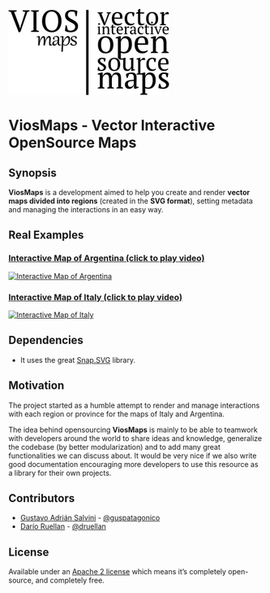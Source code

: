 ![ViosMaps](media/logo-viosmaps-complete.png)

# ViosMaps - Vector Interactive OpenSource Maps

## Synopsis

**ViosMaps** is a development aimed to help you create and render **vector maps divided into regions** (created in the **SVG format**), setting metadata and managing the interactions in an easy way. 

## Real Examples

### [Interactive Map of Argentina (click to play video)](http://www.youtube.com/watch?v=prYIRGF3WjI)

[![Interactive Map of Argentina](http://img.youtube.com/vi/prYIRGF3WjI/0.jpg)](http://www.youtube.com/watch?v=prYIRGF3WjI "Interactive Map of Argentina")

### [Interactive Map of Italy (click to play video)](http://www.youtube.com/watch?v=CGg1kKw0Qnk)

[![Interactive Map of Italy](http://img.youtube.com/vi/CGg1kKw0Qnk/0.jpg)](http://www.youtube.com/watch?v=CGg1kKw0Qnk "Interactive Map of Italy")

## Dependencies

* It uses the great [Snap.SVG](http://snapsvg.io) library.

## Motivation

The project started as a humble attempt to render and manage interactions with each region or province for the maps of Italy and Argentina. 

The idea behind opensourcing **ViosMaps** is mainly to be able to teamwork with developers around the world to share ideas and knowledge, generalize the codebase (by better modularization) and to add many great functionalities we can discuss about. It would be very nice if we also write good documentation encouraging more developers to use this resource as a library for their own projects.


## Contributors

* [Gustavo Adrián Salvini](https://linkedin.com/in/gustavosalvini) - [@guspatagonico](http://twitter.com/guspatagonico)
* [Darío Ruellan](http://linkedin.com/in/darioruellan) - [@druellan](http://twitter.com/druellan)

## License

Available under an [Apache 2 license](https://github.com/adobe-webplatform/Snap.svg/blob/master/LICENSE) which means it’s completely open-source, and completely free.
